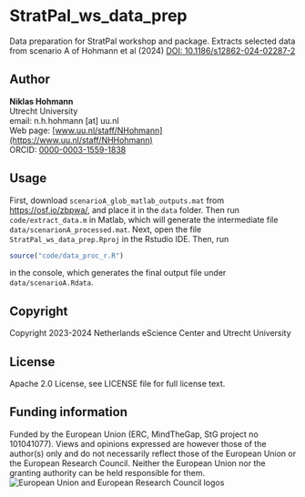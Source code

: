 # StratPal_ws_data_prep

Data preparation for StratPal workshop and package. Extracts selected data from scenario A of Hohmann et al (2024) [DOI: 10.1186/s12862-024-02287-2](https://doi.org/10.1186/s12862-024-02287-2)

## Author

__Niklas Hohmann__  
Utrecht University  
email: n.h.hohmann [at] uu.nl  
Web page: [www.uu.nl/staff/NHohmann](https://www.uu.nl/staff/NHHohmann)  
ORCID: [0000-0003-1559-1838](https://orcid.org/0000-0003-1559-1838)

## Usage

First, download `scenarioA_glob_matlab_outputs.mat` from https://osf.io/zbpwa/, and place it in the `data` folder. Then run `code/extract_data.m` in Matlab, which will generate the intermediate file `data/scenarionA_processed.mat`. Next, open the file `StratPal_ws_data_prep.Rproj` in the Rstudio IDE. Then, run

```R
source("code/data_proc_r.R")
```

in the console, which generates the final output file under `data/scenarioA.Rdata`.

## Copyright

Copyright 2023-2024 Netherlands eScience Center and Utrecht University

## License

Apache 2.0 License, see LICENSE file for full license text.

## Funding information

Funded by the European Union (ERC, MindTheGap, StG project no 101041077). Views and opinions expressed are however those of the author(s) only and do not necessarily reflect those of the European Union or the European Research Council. Neither the European Union nor the granting authority can be held responsible for them.
![European Union and European Research Council logos](https://erc.europa.eu/sites/default/files/2023-06/LOGO_ERC-FLAG_FP.png)
